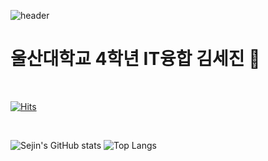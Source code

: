 ![header](https://capsule-render.vercel.app/api?type=cylinder&text=Hello!)

# 울산대학교 4학년 IT융합 김세진 👋
<br>

[![Hits](https://hits.seeyoufarm.com/api/count/incr/badge.svg?url=https%3A%2F%2Fgithub.com%2FSeJin4019%2FSeJin4019&count_bg=%2379C83D&title_bg=%23555555&icon=&icon_color=%23E7E7E7&title=hits&edge_flat=false)](https://hits.seeyoufarm.com)

<br>

![Sejin's GitHub stats](https://github-readme-stats.vercel.app/api?username=Sejin4019&show_icons=true&theme=dark)
![Top Langs](https://github-readme-stats.vercel.app/api/top-langs/?username=SeJin4019&layout=compact&theme=dark)

<!--
**SeJin4019/SeJin4019** is a ✨ _special_ ✨ repository because its `README.md` (this file) appears on your GitHub profile.

Here are some ideas to get you started:

- 🔭 I’m currently working on ...
- 🌱 I’m currently learning ...
- 👯 I’m looking to collaborate on ...
- 🤔 I’m looking for help with ...
- 💬 Ask me about ...
- 📫 How to reach me: ...
- 😄 Pronouns: ...
- ⚡ Fun fact: ...
-->
